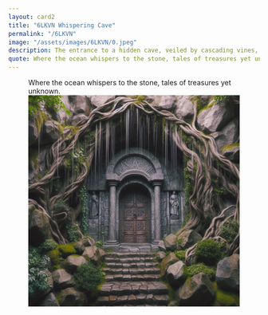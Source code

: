 ```yaml
---
layout: card2
title: "6LKVN Whispering Cave"
permalink: "/6LKVN"
image: "/assets/images/6LKVN/0.jpeg"
description: The entrance to a hidden cave, veiled by cascading vines, promises secrets within.
quote: Where the ocean whispers to the stone, tales of treasures yet unknown.
---
```


<figure>
  <figcaption>Where the ocean whispers to the stone, tales of treasures yet unknown.</figcaption>
  <img src="/assets/images/6LKVN/0.jpeg" alt="The entrance to a hidden cave, veiled by cascading vines, promises secrets within." title="The entrance to a hidden cave, veiled by cascading vines, promises secrets within.">
</figure>

